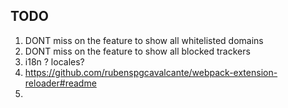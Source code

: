 ## TODO
1. DONT miss on the feature to show all whitelisted domains
2. DONT miss on the feature to show all blocked trackers
3. i18n ? locales?
4. https://github.com/rubenspgcavalcante/webpack-extension-reloader#readme
5. 